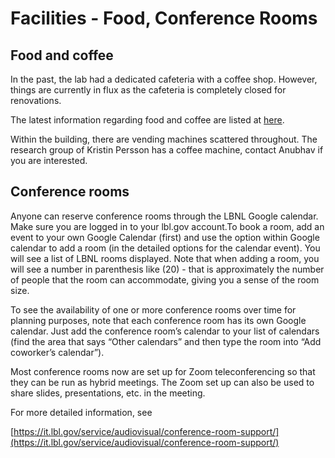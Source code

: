 # Facilities - Food, Conference Rooms



## Food and coffee

In the past, the lab had a dedicated cafeteria with a coffee shop. However, things are currently in flux as the cafeteria is completely closed for renovations.

The latest information regarding food and coffee are listed at [here](https://food.lbl.gov).

Within the building, there are vending machines scattered throughout. The research group of Kristin Persson has a coffee machine, contact Anubhav if you are interested.

## Conference rooms

Anyone can reserve conference rooms through the LBNL Google calendar. Make sure you are logged in to your lbl.gov account.To book a room, add an event to your own Google Calendar (first) and use the option within Google calendar to add a room (in the detailed options for the calendar event). You will see a list of LBNL rooms displayed. Note that when adding a room, you will see a number in parenthesis like (20) - that is approximately the number of people that the room can accommodate, giving you a sense of the room size.

To see the availability of one or more conference rooms over time for planning purposes, note that each conference room has its own Google calendar. Just add the conference room’s calendar to your list of calendars (find the area that says “Other calendars” and then type the room into “Add coworker’s calendar”).&#x20;

Most conference rooms now are set up for Zoom teleconferencing so that they can be run as hybrid meetings. The Zoom set up can also be used to share slides, presentations, etc. in the meeting.

For more detailed information, see

[https://it.lbl.gov/service/audiovisual/conference-room-support/](https://it.lbl.gov/service/audiovisual/conference-room-support/)
